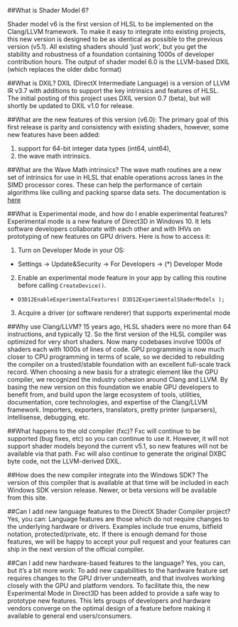 ##What is Shader Model 6?
<link to github list of shader versions>
Shader model v6 is the first version of HLSL to be implemented on the Clang/LLVM framework. To make it easy to integrate into existing projects, this new version is designed to be as identical as possible to the previous version (v5.1). All existing shaders should ’just work’, but you get the stability and robustness of a foundation containing 1000s of developer contribution hours. The output of shader model 6.0 is the LLVM-based DXIL (which replaces the older dxbc format)

##What is DXIL?
DXIL (DirectX Intermediate Language) is a version of LLVM IR v3.7 with additions to support the key intrinsics and features of HLSL. The initial posting of this project uses DXIL version 0.7 (beta), but will shortly be updated to DXIL v1.0 for release.

##What are the new features of this version (v6.0):
The primary goal of this first release is parity and consistency with existing shaders, however, some new features have been added:

1. support for 64-bit integer data types (int64, uint64),
2. the wave math intrinsics.

##What are the Wave Math intrinsics?
The wave math routines are a new set of intrinsics for use in HLSL that enable operations across lanes in the SIMD processor cores. These can help the performance of certain algorithms like culling and packing sparse data sets. The documentation is [here](https://github.com/Microsoft/DirectXShaderCompiler/wiki/Wave-Math-Intrinsics)

##What is Experimental mode, and how do I enable experimental features?
Experimental mode is a new feature of Direct3D in Windows 10. It lets software developers collaborate with each other and with IHVs on prototyping of new features on GPU drivers. Here is how to access it:

1. Turn on Developer Mode in your OS:
* Settings -> Update&Security -> For Developers -> (*) Developer Mode
2. Enable an experimental mode feature in your app by calling this routine before calling `CreateDevice()`.
*  `D3D12EnableExperimentalFeatures( D3D12ExperimentalShaderModels );`
3. Acquire a driver (or software renderer) that supports experimental mode

##Why use Clang/LLVM?
15 years ago, HLSL shaders were no more than 64 instructions, and typically 12.
So the first version of the HLSL compiler was optimized for very short shaders. Now many codebases involve 1000s of shaders each with 1000s of lines of code. GPU programming is now much closer to CPU programming in terms of scale, so we decided to rebuilding the compiler on a trusted/stable foundation with an excellent full-scale track record. When choosing a new basis for a strategic element like the GPU compiler, we recognized the industry cohesion around Clang and LLVM. By basing the new version on this foundation we enable GPU developers to benefit from, and build upon the large ecosystem of tools, utilities, documentation, core technologies, and expertise of the Clang/LLVM framework.
	Importers, exporters, translators, pretty printer (unparsers), intellisense, debugging, etc.

##What happens to the old compiler (fxc)?
Fxc will continue to be supported (bug fixes, etc) so you can continue to use it.
However, it will not support shader models beyond the current  v5.1, so new features will not be available via that path.
Fxc will also continue to generate the original DXBC byte code, not the LLVM-derived DXIL.

##How does the new compiler integrate into the Windows SDK?
The version of this compiler that is available at that time will be included in each Windows SDK version release.
Newer, or beta versions will be available from this site.

##Can I add new language features to the DirectX Shader Compiler project?
Yes, you can: Language features are those which do not require changes to the underlying hardware or drivers. Examples include true enums, bitfield notation, protected/private, etc. If there is enough demand for those features, we will be happy to accept your pull request and your features can ship in the next version of the official compiler.

##Can I add new hardware-based features to the language?
Yes, you can, but it’s a bit more work: To add new capabilities to the hardware feature set requires changes to the GPU driver underneath, and that involves working closely with the GPU and platform vendors. To facilitate this, the new Experimental Mode in Direct3D has been added to provide a safe way to prototype new features. This lets groups of developers and hardware vendors converge on the optimal design of a feature before making it available to general end users/consumers.
